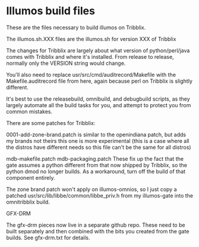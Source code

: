 Illumos build files
===================

These are the files necessary to build illumos on Tribblix.

The illumos.sh.XXX files are the illumos.sh for version XXX of Tribblix

The changes for Tribblix are largely about what version of python/perl/java
comes with Tribblix and where it's installed.  From release to release,
normally only the VERSION string would change.

You'll also need to replace usr/src/cmd/auditrecord/Makefile with the
Makefile.auditrecord file from here, again because perl on Tribblix is
slightly different.

It's best to use the releasebuild, omnibuild, and debugbuild scripts, as
they largely automate all the build tasks for you, and attempt to protect
you from common mistakes.


There are some patches for Tribblix:

0001-add-zone-brand.patch
is similar to the openindiana patch, but adds my brands not theirs
this one is more experimental (this is a case where all the distros
have different needs so this file can't be the same for all distros)

mdb-makefile.patch
mdb-packaging.patch
These fix up the fact that the gate assumes a python different from that
now shipped by Tribblix, so the python dmod no longer builds. As a
workaround, turn off the build of that component entirely.

The zone brand patch won't apply on illumos-omnios, so I just copy a patched
usr/src/lib/libbe/common/libbe_priv.h from my illumos-gate into the
omnitribblix build.

GFX-DRM

The gfx-drm pieces now live in a separate github repo. These need to be
built separately and then combined with the bits you created from the
gate builds. See gfx-drm.txt for details.
